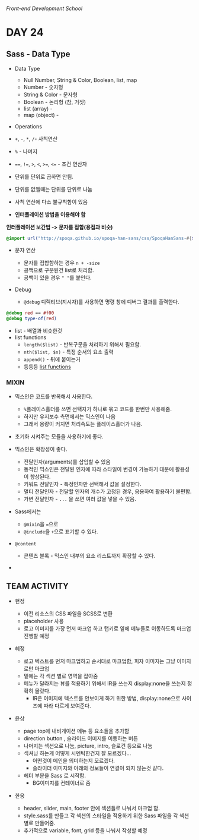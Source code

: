 ###### Front-end Development School

# DAY 24

## Sass - Data Type

* Data Type
  * Null Number, String & Color, Boolean, list, map
  * Number - 숫자형
  * String & Color - 문자형
  * Boolean - 논리형 (참, 거짓)
  * list (array) - 
  * map (object) - 

* Operations
 * `+`, `-`, `*`, `/`- 사칙연산
 * `%` - 나머지
 * `==`, `!=`, `>`, `<`, `>=`, `<=` - 조건 연산자
  * 단위를 단위로 곱하면 안됨. 
  * 단위를 없앨때는 단위를 단위로 나눔
  * 사칙 연산에 다소 불규칙함이 있음
  * **인터폴레이션 방법을 이용해야 함**

**인터폴레이션 보간법 -> 문자를 접합(용접과 비슷)**

```sass
@import url("http://spoqa.github.io/spoqa-han-sans/css/SpoqaHanSans-#{$spoqa-language}.css")
```

* 문자 연산
  * 문자를 접합함하는 경우 `n + -size`
  * 공백으로 구분된건 list로 처리함.
  * 공백이 있을 경우 `" "`를 붙인다.



* Debug
  * `@debug` 디렉티브(지시자)를 사용하면 명령 창에 디버그 결과를 출력한다. 

```sass
@debug red == #f00
@debug type-of(red)
```

* list - 배열과 비슷한것
* list functions
  * `length($list)` - 반복구문을 처리하기 위해서 필요함.
  * `nth($list, $n)` - 특정 순서의 요소 출력
  * `append()` - 뒤에 붙이는거
  * 등등등
  [list functions](http://sass-lang.com/documentation/Sass/Script/Functions.html#list-functions)

### MIXIN
* 믹스인은 코드를 반복해서 사용한다.
  * `%`플레이스홀더를 쓰면 선택자가 하나로 묶고 코드를 한번만 사용해줌.
  *  하지만 유지보수 측면에서는 믹스인이 나음
  * 그래서 용량이 커지면 처리속도는 플레이스홀더가 나음.
* 초기화 시켜주는 모듈을 사용하기에 좋다.
* 믹스인은 확장성이 좋다. 
  * 전달인자(arguments)를 삽입할 수 있음
  * 동적인 믹스인은 전달된 인자에 따라 스타일이 변경이 가능하기 대문에 활용성이 향상된다.
  * 키워드 전달인자 - 특정인자만 선택해서 값을 설정한다.
  * 멀티 전달인자 - 전달할 인자의 개수가 고정된 경우, 응용하여 활용하기 불편함. 
  * 가변 전달인자 - `...` 을 쓰면 여러 값을 넣을 수 있음.

* Sass에서는 
  * `@mixin`을 `=`으로
  * `@include`을 `+`으로 표기할 수 있다.

* `@content` 
  * 콘텐츠 블록 - 믹스인 내부의 요소 리스트까지 확장할 수 있다.











-

## TEAM ACTIVITY

* 현정
  * 이전 리소스의 CSS 파일을 SCSS로 변환
  * placeholder 사용
  * 로고 이미지를 가장 먼저 마크업 하고 탭키로 옆에 메뉴들로 이동하도록 마크업 진행할 예정

* 혜정
  * 로고 텍스트를 먼저 마크업하고 순서대로 마크업함, 피자 이미지는 그냥 이미지로만 마크업
  * 밑에는 각 섹션 별로 영역을 잡아줌
  * 메뉴가 달라지는 뷰를 적용하기 위해서 IR을 쓰는지 display:none을 쓰는지 정확히 몰랐다. 
    * IR은 이미지에 텍스트를 안보이게 하기 위한 방법, display:none으로 사이즈에 따라 다르게 보여준다.

* 윤상
  * page top에 내비게이션 메뉴 등 요소들을 추가함
  * direction button , 슬라이드 이미지를 이동하는 버튼 
  * 나머지는 섹션으로 나눔, picture, intro, 슬로건 등으로 나눔
  * 섹셔닝 하는게 어떻게 시멘틱한건지 잘 모르겠다...
    * 어떤것이 메인을 의미하는지 모르겠다.
    * 슬라이더 이미지와 아래의 정보들이 연결이 되지 않는것 같다.
  * 헤더 부분을 Sass 로 시작함.
    * BG이미지를 컨테이너로 줌

* 한웅
  * header, slider, main, footer 안에 섹션들로 나눠서 마크업 함.
  * style.sass를 만들고 각 섹션의 스타일을 적용하기 위한 Sass 파일을 각 섹션 별로 만들어줌.
  * 추가적으로 variable, font, grid 등을 나눠서 작성할 예정
